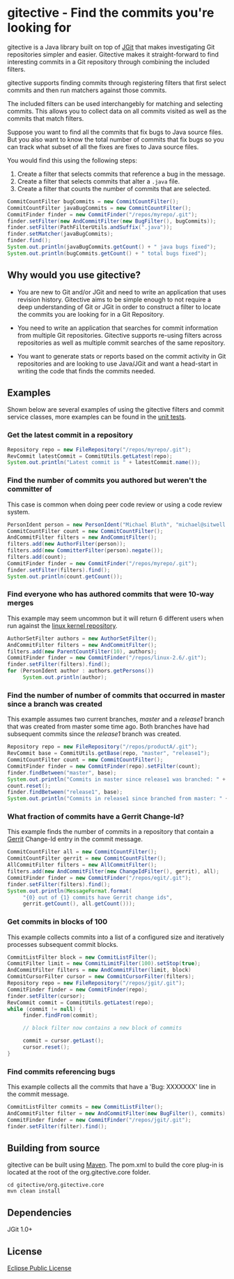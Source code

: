 # gitective - Find the commits you're looking for

gitective is a Java library built on top of [JGit](http://www.eclipse.org/jgit)
that makes investigating Git repositories simpler and easier.  Gitective makes
it straight-forward to find interesting commits in a Git repository through
combining the included filters.

gitective supports finding commits through registering filters that first
select commits and then run matchers against those commits.

The included filters can be used interchangebly for matching and selecting
commits.  This allows you to collect data on all commits visited as well as the
commits that match filters.

Suppose you want to find all the commits that fix bugs to Java source files. But
you also want to know the total number of commits that fix bugs so you can track
what subset of all the fixes are fixes to Java source files.

You would find this using the following steps:

  1.  Create a filter that selects commits that reference a bug in the message.
  2.  Create a filter that selects commits that alter a ```.java``` file.
  3.  Create a filter that counts the number of commits that are selected.

```java
CommitCountFilter bugCommits = new CommitCountFilter();
CommitCountFilter javaBugCommits = new CommitCountFilter();
CommitFinder finder = new CommitFinder("/repos/myrepo/.git");
finder.setFilter(new AndCommitFilter(new BugFilter(), bugCommits));
finder.setFilter(PathFilterUtils.andSuffix(".java"));
finder.setMatcher(javaBugCommits);
finder.find();
System.out.println(javaBugCommits.getCount() + " java bugs fixed");
System.out.println(bugCommits.getCount() + " total bugs fixed");
```

## Why would you use gitective?

  * You are new to Git and/or JGit and need to write an application that uses revision history.  Gitective aims to be simple enough to not require a deep understanding of Git or JGit in order to construct a filter to locate the commits you are looking for in a Git Repository.

  * You need to write an application that searches for commit information from multiple Git repositories.  Gitective supports re-using filters across repositories as well as multiple commit searches of the same repository.

  * You want to generate stats or reports based on the commit activity in Git repositories and are looking to use Java/JGit and want a head-start in writing the code that finds the commits needed.

## Examples
Shown below are several examples of using the gitective filters and commit service classes, more examples can be found in the [unit tests](https://github.com/kevinsawicki/gitective/tree/master/org.gitective.core/src/test/java/org/gitective/tests).

### Get the latest commit in a repository

```java
Repository repo = new FileRepository("/repos/myrepo/.git");
RevCommit latestCommit = CommitUtils.getLatest(repo);
System.out.println("Latest commit is " + latestCommit.name());
```

### Find the number of commits you authored but weren't the committer of
This case is common when doing peer code review or using a code review system.

```java
PersonIdent person = new PersonIdent("Michael Bluth", "michael@sitwell.com");
CommitCountFilter count = new CommitCountFilter();
AndCommitFilter filters = new AndCommitFilter();
filters.add(new AuthorFilter(person));
filters.add(new CommitterFilter(person).negate());
filters.add(count);
CommitFinder finder = new CommitFinder("/repos/myrepo/.git");
finder.setFilter(filters).find();
System.out.println(count.getCount());
```

### Find everyone who has authored commits that were 10-way merges
This example may seem uncommon but it will return 6 different users when run against the [linux kernel repository](http://git.kernel.org/?p=linux/kernel/git/torvalds/linux-2.6.git;a=summary).

```java
AuthorSetFilter authors = new AuthorSetFilter();
AndCommitFilter filters = new AndCommitFilter();
filters.add(new ParentCountFilter(10), authors);
CommitFinder finder = new CommitFinder("/repos/linux-2.6/.git");
finder.setFilter(filters).find();
for (PersonIdent author : authors.getPersons())
     System.out.println(author);
```

### Find the number of number of commits that occurred in master since a branch was created
This example assumes two current branches,  _master_ and a  _release1_ branch that was created from master some time ago. Both branches have had subsequent commits since the _release1_ branch was created.

```java
Repository repo = new FileRepository("/repos/productA/.git");
RevCommit base = CommitUtils.getBase(repo, "master", "release1");
CommitCountFilter count = new CommitCountFilter();
CommitFinder finder = new CommitFinder(repo).setFilter(count);
finder.findBetween("master", base);
System.out.println("Commits in master since release1 was branched: " + count.getCount());
count.reset();
finder.findBetween("release1", base);
System.out.println("Commits in release1 since branched from master: " + count.getCount());
```

### What fraction of commits have a Gerrit Change-Id?
This example finds the number of commits in a repository that contain a [Gerrit](http://code.google.com/p/gerrit/) Change-Id entry in the commit message.

```java
CommitCountFilter all = new CommitCountFilter();
CommitCountFilter gerrit = new CommitCountFilter();
AllCommitFilter filters = new AllCommitFilter();
filters.add(new AndCommitFilter(new ChangeIdFilter(), gerrit), all);
CommitFinder finder = new CommitFinder("/repos/egit/.git");
finder.setFilter(filters).find();
System.out.println(MessageFormat.format(
     "{0} out of {1} commits have Gerrit change ids",
     gerrit.getCount(),	all.getCount()));
```

### Get commits in blocks of 100
This example collects commits into a list of a configured size and iteratively processes subsequent commit blocks.

```java
CommitListFilter block = new CommitListFilter();
CommitFilter limit = new CommitLimitFilter(100).setStop(true);
AndCommitFilter filters = new AndCommitFilter(limit, block)
CommitCursorFilter cursor = new CommitCursorFilter(filters);
Repository repo = new FileRepository("/repos/jgit/.git");
CommitFinder finder = new CommitFinder(repo);
finder.setFilter(cursor);
RevCommit commit = CommitUtils.getLatest(repo);
while (commit != null) {
     finder.findFrom(commit);

     // block filter now contains a new block of commits

     commit = cursor.getLast();
     cursor.reset();
}
```

### Find commits referencing bugs
This example collects all the commits that have a 'Bug: XXXXXXX' line in the commit message.

```java
CommitListFilter commits = new CommitListFilter();
AndCommitFilter filter = new AndCommitFilter(new BugFilter(), commits)
CommitFinder finder = new CommitFinder("/repos/jgit/.git");
finder.setFilter(filter).find();
```

## Building from source
gitective can be built using [Maven](http://maven.apache.org/). The pom.xml to build the core plug-in is located at the root of the org.gitective.core folder.

```
cd gitective/org.gitective.core
mvn clean install
```

## Dependencies

JGit 1.0+

## License

[Eclipse Public License](http://www.eclipse.org/legal/epl-v10.html)
